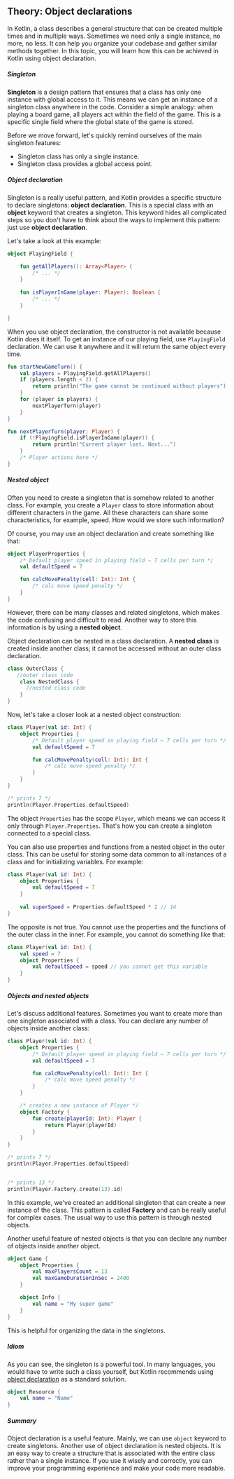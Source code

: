 ## Theory: Object declarations

In Kotlin, a class describes a general structure that can be created multiple times and in multiple ways. Sometimes we need only a single instance, no more, no less. It can help you organize your codebase and gather similar methods together. In this topic, you will learn how this can be achieved in Kotlin using object declaration.

##### Singleton

**Singleton** is a design pattern that ensures that a class has only one instance with global access to it. This means we can get an instance of a singleton class anywhere in the code. Consider a simple analogy: when playing a board game, all players act within the field of the game. This is a specific single field where the global state of the game is stored.

Before we move forward, let's quickly remind ourselves of the main singleton features:

- Singleton class has only a single instance.
- Singleton class provides a global access point.

##### Object declaration

Singleton is a really useful pattern, and Kotlin provides a specific structure to declare singletons: **object declaration**. This is a special class with an **object** keyword that creates a singleton. This keyword hides all complicated steps so you don't have to think about the ways to implement this pattern: just use **object declaration**.

Let's take a look at this example:

```kotlin
object PlayingField {

    fun getAllPlayers(): Array<Player> {
        /* ... */
    }
    
    fun isPlayerInGame(player: Player): Boolean {
        /* ... */
    }

}
```

When you use object declaration, the constructor is not available because Kotlin does it itself. To get an instance of our playing field, use `PlayingField` declaration. We can use it anywhere and it will return the same object every time.

```kotlin
fun startNewGameTurn() {
    val players = PlayingField.getAllPlayers()
    if (players.length < 2) {
        return println("The game cannot be continued without players")
    }
    for (player in players) {
        nextPlayerTurn(player)
    }
}

fun nextPlayerTurn(player: Player) {
    if (!PlayingField.isPlayerInGame(player)) {
        return println("Current player lost. Next...")
    }
    /* Player actions here */
}
```

##### Nested object

Often you need to create a singleton that is somehow related to another class. For example, you create a `Player` class to store information about different characters in the game. All these characters can share some characteristics, for example, speed. How would we store such information?

Of course, you may use an object declaration and create something like that:

```kotlin
object PlayerProperties {
    /* Default player speed in playing field – 7 cells per turn */
    val defaultSpeed = 7

    fun calcMovePenalty(cell: Int): Int {
        /* calc move speed penalty */
    }
}
```

However, there can be many classes and related singletons, which makes the code confusing and difficult to read. Another way to store this information is by using a **nested object**.

Object declaration can be nested in a class declaration. A **nested class** is created inside another class; it cannot be accessed without an outer class declaration.

```kotlin
class OuterClass {  
   //outer class code  
    class NestedClass {  
      //nested class code  
    }  
}  
```

Now, let's take a closer look at a nested object construction:

```kotlin
class Player(val id: Int) {
    object Properties {
        /* Default player speed in playing field – 7 cells per turn */
        val defaultSpeed = 7

        fun calcMovePenalty(cell: Int): Int {
            /* calc move speed penalty */
        }
    }
}

/* prints 7 */
println(Player.Properties.defaultSpeed)
```

The object `Properties` has the scope `Player`, which means we can access it only through `Player.Properties`. That's how you can create a singleton connected to a special class.

You can also use properties and functions from a nested object in the outer class. This can be useful for storing some data common to all instances of a class and for initializing variables. For example:

```kotlin
class Player(val id: Int) {
    object Properties {
        val defaultSpeed = 7
    }
    
    val superSpeed = Properties.defaultSpeed * 2 // 14
}
```

The opposite is not true. You cannot use the properties and the functions of the outer class in the inner. For example, you cannot do something like that:

```kotlin
class Player(val id: Int) {    
    val speed = 7
    object Properties {
        val defaultSpeed = speed // you cannot get this variable
    }
}
```

##### Objects and nested objects

Let's discuss additional features. Sometimes you want to create more than one singleton associated with a class. You can declare any number of objects inside another class:

```kotlin
class Player(val id: Int) {
    object Properties {
        /* Default player speed in playing field – 7 cells per turn */
        val defaultSpeed = 7

        fun calcMovePenalty(cell: Int): Int {
            /* calc move speed penalty */
        }
    }

    /* creates a new instance of Player */
    object Factory {
        fun create(playerId: Int): Player {
            return Player(playerId)
        }
    }
}

/* prints 7 */
println(Player.Properties.defaultSpeed)


/* prints 13 */
println(Player.Factory.create(13).id)
```

In this example, we've created an additional singleton that can create a new instance of the class. This pattern is called **Factory** and can be really useful for complex cases. The usual way to use this pattern is through nested objects.

Another useful feature of nested objects is that you can declare any number of objects inside another object.

```kotlin
object Game {
    object Properties {
        val maxPlayersCount = 13
        val maxGameDurationInSec = 2400
    }

    object Info {
        val name = "My super game"
    }
}
```

This is helpful for organizing the data in the singletons.

##### Idiom

As you can see, the singleton is a powerful tool. In many languages, you would have to write such a class yourself, but Kotlin recommends using [object declaration](https://kotlinlang.org/docs/idioms.html#create-a-singleton) as a standard solution.

```kotlin
object Resource {
    val name = "Name"
}
```

##### Summary

Object declaration is a useful feature. Mainly, we can use `object` keyword to create singletons. Another use of object declaration is nested objects. It is an easy way to create a structure that is associated with the entire class rather than a single instance. If you use it wisely and correctly, you can improve your programming experience and make your code more readable.